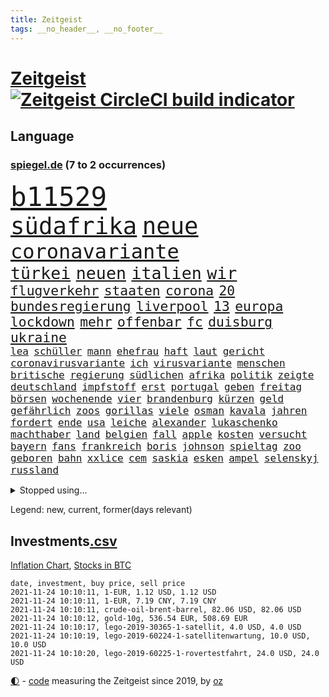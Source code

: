 ```yaml
---
title: Zeitgeist
tags: __no_header__, __no_footer__
---
```


# [Zeitgeist](https://oliz.io/zeitgeist/) [![Zeitgeist CircleCI build indicator](https://circleci.com/gh/ooz/zeitgeist.svg?style=shield)](https://circleci.com/gh/ooz/zeitgeist)

## Language

<h3><a href="https://www.spiegel.de" target="_blank">spiegel.de</a> (7 to 2 occurrences)</h3>
<p style="font-family:monospace">
<span style="font-size:32pt"><a href="news_links.html#b11529" class="new">b11529</a></span>
<br>
<span style="font-size:28pt"><a href="news_links.html#südafrika" class="current">südafrika</a></span>
<span style="font-size:28pt"><a href="news_links.html#neue" class="current">neue</a></span>
<br>
<span style="font-size:24pt"><a href="news_links.html#coronavariante" class="new">coronavariante</a></span>
<br>
<span style="font-size:20pt"><a href="news_links.html#türkei" class="current">türkei</a></span>
<span style="font-size:20pt"><a href="news_links.html#neuen" class="current">neuen</a></span>
<span style="font-size:20pt"><a href="news_links.html#italien" class="current">italien</a></span>
<span style="font-size:20pt"><a href="news_links.html#wir" class="current">wir</a></span>
<br>
<span style="font-size:16pt"><a href="news_links.html#flugverkehr" class="current">flugverkehr</a></span>
<span style="font-size:16pt"><a href="news_links.html#staaten" class="current">staaten</a></span>
<span style="font-size:16pt"><a href="news_links.html#corona" class="current">corona</a></span>
<span style="font-size:16pt"><a href="news_links.html#20" class="current">20</a></span>
<span style="font-size:16pt"><a href="news_links.html#bundesregierung" class="current">bundesregierung</a></span>
<span style="font-size:16pt"><a href="news_links.html#liverpool" class="current">liverpool</a></span>
<span style="font-size:16pt"><a href="news_links.html#13" class="current">13</a></span>
<span style="font-size:16pt"><a href="news_links.html#europa" class="current">europa</a></span>
<span style="font-size:16pt"><a href="news_links.html#lockdown" class="current">lockdown</a></span>
<span style="font-size:16pt"><a href="news_links.html#mehr" class="current">mehr</a></span>
<span style="font-size:16pt"><a href="news_links.html#offenbar" class="current">offenbar</a></span>
<span style="font-size:16pt"><a href="news_links.html#fc" class="current">fc</a></span>
<span style="font-size:16pt"><a href="news_links.html#duisburg" class="current">duisburg</a></span>
<span style="font-size:16pt"><a href="news_links.html#ukraine" class="current">ukraine</a></span>
<br>
<span style="font-size:12pt"><a href="news_links.html#lea" class="current">lea</a></span>
<span style="font-size:12pt"><a href="news_links.html#schüller" class="current">schüller</a></span>
<span style="font-size:12pt"><a href="news_links.html#mann" class="current">mann</a></span>
<span style="font-size:12pt"><a href="news_links.html#ehefrau" class="current">ehefrau</a></span>
<span style="font-size:12pt"><a href="news_links.html#haft" class="current">haft</a></span>
<span style="font-size:12pt"><a href="news_links.html#laut" class="current">laut</a></span>
<span style="font-size:12pt"><a href="news_links.html#gericht" class="current">gericht</a></span>
<span style="font-size:12pt"><a href="news_links.html#coronavirusvariante" class="new">coronavirusvariante</a></span>
<span style="font-size:12pt"><a href="news_links.html#ich" class="current">ich</a></span>
<span style="font-size:12pt"><a href="news_links.html#virusvariante" class="new">virusvariante</a></span>
<span style="font-size:12pt"><a href="news_links.html#menschen" class="current">menschen</a></span>
<span style="font-size:12pt"><a href="news_links.html#britische" class="current">britische</a></span>
<span style="font-size:12pt"><a href="news_links.html#regierung" class="current">regierung</a></span>
<span style="font-size:12pt"><a href="news_links.html#südlichen" class="current">südlichen</a></span>
<span style="font-size:12pt"><a href="news_links.html#afrika" class="current">afrika</a></span>
<span style="font-size:12pt"><a href="news_links.html#politik" class="current">politik</a></span>
<span style="font-size:12pt"><a href="news_links.html#zeigte" class="current">zeigte</a></span>
<span style="font-size:12pt"><a href="news_links.html#deutschland" class="current">deutschland</a></span>
<span style="font-size:12pt"><a href="news_links.html#impfstoff" class="current">impfstoff</a></span>
<span style="font-size:12pt"><a href="news_links.html#erst" class="current">erst</a></span>
<span style="font-size:12pt"><a href="news_links.html#portugal" class="current">portugal</a></span>
<span style="font-size:12pt"><a href="news_links.html#geben" class="current">geben</a></span>
<span style="font-size:12pt"><a href="news_links.html#freitag" class="current">freitag</a></span>
<span style="font-size:12pt"><a href="news_links.html#börsen" class="current">börsen</a></span>
<span style="font-size:12pt"><a href="news_links.html#wochenende" class="current">wochenende</a></span>
<span style="font-size:12pt"><a href="news_links.html#vier" class="current">vier</a></span>
<span style="font-size:12pt"><a href="news_links.html#brandenburg" class="current">brandenburg</a></span>
<span style="font-size:12pt"><a href="news_links.html#kürzen" class="current">kürzen</a></span>
<span style="font-size:12pt"><a href="news_links.html#geld" class="current">geld</a></span>
<span style="font-size:12pt"><a href="news_links.html#gefährlich" class="current">gefährlich</a></span>
<span style="font-size:12pt"><a href="news_links.html#zoos" class="current">zoos</a></span>
<span style="font-size:12pt"><a href="news_links.html#gorillas" class="current">gorillas</a></span>
<span style="font-size:12pt"><a href="news_links.html#viele" class="current">viele</a></span>
<span style="font-size:12pt"><a href="news_links.html#osman" class="current">osman</a></span>
<span style="font-size:12pt"><a href="news_links.html#kavala" class="current">kavala</a></span>
<span style="font-size:12pt"><a href="news_links.html#jahren" class="current">jahren</a></span>
<span style="font-size:12pt"><a href="news_links.html#fordert" class="current">fordert</a></span>
<span style="font-size:12pt"><a href="news_links.html#ende" class="current">ende</a></span>
<span style="font-size:12pt"><a href="news_links.html#usa" class="current">usa</a></span>
<span style="font-size:12pt"><a href="news_links.html#leiche" class="current">leiche</a></span>
<span style="font-size:12pt"><a href="news_links.html#alexander" class="current">alexander</a></span>
<span style="font-size:12pt"><a href="news_links.html#lukaschenko" class="current">lukaschenko</a></span>
<span style="font-size:12pt"><a href="news_links.html#machthaber" class="current">machthaber</a></span>
<span style="font-size:12pt"><a href="news_links.html#land" class="current">land</a></span>
<span style="font-size:12pt"><a href="news_links.html#belgien" class="current">belgien</a></span>
<span style="font-size:12pt"><a href="news_links.html#fall" class="current">fall</a></span>
<span style="font-size:12pt"><a href="news_links.html#apple" class="current">apple</a></span>
<span style="font-size:12pt"><a href="news_links.html#kosten" class="current">kosten</a></span>
<span style="font-size:12pt"><a href="news_links.html#versucht" class="current">versucht</a></span>
<span style="font-size:12pt"><a href="news_links.html#bayern" class="current">bayern</a></span>
<span style="font-size:12pt"><a href="news_links.html#fans" class="current">fans</a></span>
<span style="font-size:12pt"><a href="news_links.html#frankreich" class="current">frankreich</a></span>
<span style="font-size:12pt"><a href="news_links.html#boris" class="current">boris</a></span>
<span style="font-size:12pt"><a href="news_links.html#johnson" class="current">johnson</a></span>
<span style="font-size:12pt"><a href="news_links.html#spieltag" class="current">spieltag</a></span>
<span style="font-size:12pt"><a href="news_links.html#zoo" class="current">zoo</a></span>
<span style="font-size:12pt"><a href="news_links.html#geboren" class="current">geboren</a></span>
<span style="font-size:12pt"><a href="news_links.html#bahn" class="current">bahn</a></span>
<span style="font-size:12pt"><a href="news_links.html#xxlice" class="new">xxlice</a></span>
<span style="font-size:12pt"><a href="news_links.html#cem" class="current">cem</a></span>
<span style="font-size:12pt"><a href="news_links.html#saskia" class="current">saskia</a></span>
<span style="font-size:12pt"><a href="news_links.html#esken" class="current">esken</a></span>
<span style="font-size:12pt"><a href="news_links.html#ampel" class="current">ampel</a></span>
<span style="font-size:12pt"><a href="news_links.html#selenskyj" class="current">selenskyj</a></span>
<span style="font-size:12pt"><a href="news_links.html#russland" class="current">russland</a></span>
</p>
<details>
<summary>Stopped using...</summary>
<p class="former" style="font-size:12pt">
geboten(401) podium(401) wirkte(401) internationaler(400) modelle(400) unmöglich(400) abgeordnete(399) appelliert(399) bundestags(399) humanitäre(399) treffer(399) annegret(398) anzeige(398) ausgebrochen(398) eindrücke(398) entlassung(398) gefallen(398) john(398) krampkarrenbauer(398) strategie(398) street(398) timo(398) verteidigungsministerin(398) warnung(398) 6(397) antarktis(397) bayerns(397) befinden(397) halt(397) himmel(397) israelische(397) konfrontiert(397) löst(397) pakistan(397) ronald(397) verschärfen(397) vorher(397) autofahrerin(396) coronainfizierte(396) geglückt(396) geschichten(396) her(396) verärgert(396) wechseln(396) überlebte(396) 35(395) aktuell(395) beschäftigt(395) botschaften(395) büros(395) ertragen(395) isolation(395) kauft(395) kontrollieren(395) summe(395) talent(395) who(395) besonderen(394) bruder(394) einsatzkräfte(394) großaufgebot(394) rechtsextremen(394) terror(394) unabhängigkeit(394) vorliegt(394) zwingt(394) abgang(393) arm(393) begeistern(393) brauchte(393) coronatest(393) ddr(393) fraktionschef(393) gedenken(393) gerhard(393) geschützt(393) gezeigt(393) hinweisen(393) höchste(393) passieren(393) pocht(393) pole(393) rettungsschiff(393) verraten(393) and(392) aufmerksamkeit(392) bereitet(392) eindruck(392) gebraucht(392) libanon(392) nahmen(392) suchte(392) verstößen(392) amnesty(391) brexit(391) favoriten(391) flüchten(391) fort(391) haftstrafe(391) kandidat(391) problemen(391) zählen(391) 44(390) anschuldigungen(390) anthony(390) arbeitslosigkeit(390) aufstieg(390) berühmt(390) fahrzeuge(390) künstler(390) leid(390) mancherorts(390) meinem(390) persönlich(390) r(390) scheidet(390) souverän(390) stammen(390) zentrum(390) big(389) erbe(389) gebaut(389) geholt(389) herkunft(389) kräftig(389) metropolen(389) rechts(389) siegte(389) volksrepublik(389) bad(388) bestehen(388) hubschrauber(388) potsdam(388) respekt(388) schwangere(388) schweigen(388) übernahme(388) abwehr(387) dominiert(387) dubai(387) hunderten(387) lehnen(387) mauer(387) stuft(387) trafen(387) veröffentlichte(387) erkrankung(386) freigestellt(386) image(386) schwester(386) sprang(386) unionsfraktionschef(386) wende(386) üben(386) extremen(385) gestritten(385) heißen(385) rekordhoch(385) schwieg(385) vorsprung(385) west(385) wurzeln(385) zinsen(385) 34(384) auskunft(384) langen(384) schöne(384) weitergegeben(384) wochenlang(384) wolle(384) zivilen(384) überlassen(384) erkenntnisse(383) format(383) gedreht(383) gelöst(383) jennifer(383) kanzlerschaft(383) andrej(382) bill(382) deutschem(382) erschüttert(382) schäuble(382) 19jährige(381) anzeichen(381) aufnahme(381) dominanz(381) düstere(381) erinnern(381) freie(381) leichtathletik(381) moskaus(381) rassistischen(381) stärke(381) verbreiten(381) zustände(381) 61(380) echten(380) schönsten(380) tür(380) verspielt(380) dich(379) filmen(379) reichsten(379) todesopfer(379) automobilgeschichte(378) begeisterten(378) clinton(378) geführt(378) holocaust(378) irren(378) verfehlt(378) verschwanden(378) arabische(377) herr(377) loswerden(377) ostsee(377) abkehr(376) sitzung(376) spotify(376) 900(375) entwickeln(375) frisch(375) genauso(375) nachgewiesen(375) bangkok(374) grünenchef(374) politikerin(374) spitzenreiter(374) uefa(374) begeistert(373) herz(373) hunger(373) real(373) startups(373) erdbeben(372) fehlten(372) robin(372) vieles(372) moschee(371) premierministers(371) rose(371) zugelassenen(371) golden(370) architekt(369) vorgegangen(369) tvserie(368) antrag(367) ausgesetzt(367) bruce(367) engpässe(367) erstattet(367) km/h(367) rahmen(367) schneider(367) 19jähriger(366) kunstwerk(366) rasen(366) arminia(365) football(365) sicherheitsgesetz(365) boomen(364) bürgerinnen(364) erfährt(363) mülheim(363) vorbereitung(362) wirbel(362) enthüllungen(361) impfstoffe(361) vergangen(361) warfen(361) besteht(360) bundeswehrsoldaten(360) flagge(360) staus(360) ämter(360) fußballem(359) haustür(359) kapitel(359) nebenbei(359) festhalten(358) flächen(358) söhne(358) herausforderung(357) katharina(357) klees(357) lachen(357) patzt(357) dortmunder(355) chemikalien(354) geblieben(354) schätzen(354) abgeschlossen(352) gegenmaßnahmen(352) tuchel(352) überfordert(352) unterbrochen(350) coronaimpfstoffs(349) plattform(347) reportage(347) schmerz(347) spionage(347) herausforderungen(346) fluss(345) impfdosen(345) beherrschen(344) gebieten(344) missbrauchskomplex(344) staatsoberhaupt(344) inhaftierten(343) tschechische(343) ausgetragen(342) service(341) bundesverfassungsgerichts(340) farbe(340) palästinenser(340) vakzinen(339) vergeltung(339) vorlegen(338) häuslicher(337) entführt(336) flog(336) gesichter(336) topspiel(336) coronalockerungen(335) höchstens(335) möglichkeit(335) ertrank(333) indiana(333) größe(332) italienischer(332) gewusst(331) cdu/csu(330) trugen(329) prozessbeginn(328) formen(326) krawalle(326) rechter(326) herauszufinden(325) unfällen(324) 13jährige(321) saale(319) 58(318) schärfer(316) solches(315) dankt(313) würzburg(313) grünenpolitikerin(310) leiter(309) spannung(308) hungern(306) wetterdienst(306) befanden(300) unterschrift(297) urlaubsinsel(296) knappen(295) gewinne(293) eingehen(292) zusätzlichen(289) anna(286) autobauer(279) blaue(276) verschickt(273) iii(270) abreise(269) bundesweiten(269) taucher(269) oberhaupt(268) silber(265) 230(264) containerschiff(261) bahnverkehr(255) relevant(255) fluggesellschaft(252) recherche(248) verstörend(247) abbruch(246) echter(245) rausch(243) grundrechte(240) beschreiben(239) strebt(238) freizugeben(237) premierministerin(237) abheben(236) elfjährigen(236) vonovia(236) ärmsten(236) konservative(235) krimi(235) email(234) schwerin(234) übersehen(233) einsätzen(232) szenarien(231) durchschnitt(229) pressefreiheit(227) boxen(223) gebeten(218) beleidigte(217) rekordtief(214) proben(213) lieder(212) paralympics(211) gewalttat(210) angespült(209) erdoğans(208) zahlungsmittel(208) asyl(204) verlag(204) idol(203) bergung(202) fasst(202) gauland(199) 350(198) heldin(198) aufhören(197) regierungstruppen(191) poleposition(190) achtung(185) angeschaut(184) simone(183) vereine(183) dynamo(182) grünes(182) baerbocks(181) crystal(180) potsdamer(180) jubel(179) trier(179) 2013(178) übergriff(178) ausgelassen(177) begraben(177) einheiten(177) hamas(177) halbzeit(176) partygäste(176) folgten(175) kiffen(175) 800(172) birgt(172) busfahrer(172) ungerecht(171) vertrieben(170) hofmann(169) serienmörder(169) bond(168) bremste(167) jonathan(167) festnehmen(166) seltenes(166) vorurteilen(166) pipelines(165) hardliner(164) manta(164) auszusetzen(163) erwarte(163) notenbank(163) palästinensische(163) peinlich(163) 83(162) baum(162) kriegsende(162) plakat(162) thriller(161) eigner(160) autofahrern(159) engagiert(159) gegend(158) gesprungen(158) wall(158) wirkten(157) flohen(156) nrwcdu(156) serbien(156) jamie(155) vorsicht(155) kluft(154) abrechnung(153) schwieriges(153) auftaktspiel(152) grönland(152) ruinen(152) videoaufnahmen(151) tribüne(149) parkplatz(148) zusammenarbeiten(148) psychologen(147) weser(147) pandemien(145) spaziergänger(145) welterfolg(145) erlebnisse(144) fotografen(144) lee(143) treibstoff(142) homophober(141) staatspräsidenten(141) benzinpreis(140) cumexskandal(139) end(139) truppe(139) netzwerks(138) scheiterten(138) finder(137) kopfschmerzen(137) sammelt(137) verarbeiten(137) bestseller(136) frühzeitig(135) profil(135) aktueller(134) großstädter(134) sergej(134) ardern(133) jacinda(133) lkwunfall(133) neuseelands(133) asylanträge(132) auswärtige(132) inflationsrate(132) journal(132) atommüll(131) lebensmitteln(131) rechtsstaatlichkeit(131) ausrücken(130) unseres(130) tankstelle(129) vereinbarte(129) eisberge(128) jeweiligen(128) kontinuierlich(127) millionenentschädigung(127) sogleich(127) giftigen(126) aufregendsten(125) aufsichtsratschef(125) bemängelt(125) verbesserungen(124) erhöhtes(123) ressort(123) bekennt(122) furcht(122) 108(121) frühestens(121) küssen(121) 9(120) rückstau(120) wesentlich(120) 1300(119) süßes(119) visa(119) anwesen(118) neugeborene(118) senatoren(118) unterrichten(118) ausgabe(117) heim(117) süddeutschland(117) vorgänge(117) funk(116) tibet(116) verbunden(116) beides(115) justizstreit(115) psychiatrie(115) lukaku(113) piraten(113) romelu(113) städter(113) usmilitär(113) axel(112) miloš(112) zeman(112) missbrauchte(111) alqaida(110) grenzkontrollen(110) symptomen(110) bdi(109) lesung(109) werkstatt(109) zugestimmt(109) blind(108) sang(108) ätna(108) 1994(107) übte(107) holocaustüberlebende(106) verstorben(106) stadions(105) gremium(104) wunderkind(104) zauber(104) kosovo(103) disney(102) raser(102) abschiebungen(101) außergewöhnliche(101) ermordung(101) fällig(101) gedroht(101) löbel(101) nikolas(101) 31jährige(100) glänzt(100) thiel(100) bär(99) whistleblower(99) augsburger(98) fossilen(98) justizreform(98) messerstecher(98) traten(98) weibliche(98) basketballer(97) verhaftungen(97) allgemeinwissen(96) klug(96) medaillen(96) wissenstest(96) buchen(95) konzerns(95) kuriose(95) websites(95) beirut(94) mitgerissen(94) handgreiflich(93) siebzigerjahren(93) amoklauf(92) beliebte(92) bergischen(92) bestzeit(92) regelwerk(92) abbauen(91) barley(91) kapitolsturm(91) katarina(91) verlorenen(91) überarbeitet(91) 0(90) entzieht(90) körperlichen(90) nachhaltiger(90) schätzt(90) unionsparteien(90) angegangen(89) bereitgestellt(89) bundesbankchef(89) herd(89) moral(89) weidmann(89) atomwaffen(88) aufnimmt(88) erbitterten(88) gestern(88) kajak(88) kette(88) parlaments(88) romy(88) stromschlag(88) syrische(88) tieres(88) zaza(88) 360(87) berühmteste(87) group(87) lasso(87) splitterpartei(87) verbraucherzentrale(87) anschließenden(86) cumexurteil(86) electric(86) erwischte(86) jutta(86) netzwerke(86) schmilzt(86) westküste(86) abzuwälzen(85) ereignete(85) gibt's(85) handballer(85) lautete(85) produktionen(85) sechste(85) 1999(84) beschimpfungen(84) erkrankte(84) kisten(84) nachspielzeit(84) spencer(84) wmgold(84) ch(83) schwebebalken(83) sektor(83) verbinden(83) heike(82) nbaprofi(82) smartphoneindustrie(82) stonehenge(82) verkehrt(82) wetzlar(82) wohnmobil(82) abitur(81) angemeldet(81) eswatini(81) gewählte(81) mswati(81) nazizeit(81) pfefferspray(81) swasiland(81) unterdurchschnittlich(81) verstoßes(81) brillieren(80) böen(80) fürdie(80) selbstbewusst(80) seltenheit(80) usermittler(80) ächzt(80) abzuschaffen(79) angepackt(79) befürchtete(79) fahrerinnen(79) hochrangiges(79) umweltfreundlicher(79) verhängten(79) bewohnte(78) kräftiger(78) langes(78) samsungerbe(78) sowjetrepublik(78) ungefragt(78) yong(78) camping(77) guinea(77) gültig(77) inn(77) langweilig(77) marathon(77) 'ndrangheta(76) klimaministerium(76) neugeborenen(76) tester(76) bundestagspräsidium(75) prekäre(75) senator(75) weltklimarats(75) erschien(74) gunst(74) häfen(74) nachbarstaaten(74) verlagschef(74) wohneinheiten(74) inneren(73) kohls(73) raucher(73) regisseurs(73) gewohnt(72) human(72) lenken(72) rights(72) siegfried(72) unbequeme(72) watch(72) antje(71) betreffen(71) einbringen(71) gestein(71) losgegangen(71) note(71) passagierzahlen(71) saisonspiel(71) zurückgegeben(71) beschleunigung(70) früherem(70) gärtnern(70) hingewiesen(70) morawiecki(70) werken(70) z(70) anlage(69) fiat(69) hansjoachim(69) regierte(69) saisonauftakt(69) verspürt(69) eugeldern(68) kohleverstromung(68) kusama(68) ratsam(68) spielmacher(68) uneinig(68) veruntreut(68) yayoi(68) 650000(67) amokfahrt(67) nachlass(67) desolaten(66) drehte(66) hindern(66) nicholas(66) samsungs(66) terrorverdacht(66) verwechselt(66) bbckorrespondentin(65) erklärten(65) hilferufe(65) kran(65) nacken(65) rainsford(65) relativ(65) spaziergang(65) umgekippt(65) wahlrecht(65) weitverbreitete(65) kult(64) labour(64) ligaspiel(64) makler(64) streitkräften(64) wahlkampfauftakt(64) düpiert(63) elena(63) elvis(63) niedergeschlagen(63) pflanze(63) presley(63) söhnen(63) versuchter(63) zwölfjähriger(63) geschwindigkeiten(62) poltert(62) faktoren(61) körpergröße(61) springer(61) verzeichnen(61) zelten(61) dgb(60) fühlten(60) komplizierte(60) kooperieren(60) kreta(60) manfred(59) starstürmer(59) uskünstler(59) wiedergeburt(59) bebte(58) einwanderungspolitik(58) klimawende(58) rosen(58) teamkollege(58) umgerechnet(58) bands(57) blaulicht(57) gelte(57) hexe(57) mastercard(57) berufliches(56) böse(56) privathaushalte(56) symbiose(56) 36jähriger(55) buchpreis(55) geordnete(55) hamid(55) predigt(55) samira(55) schlagzeuger(55) staatsbürgerin(55) staatspräsident(55) delivery(54) forever(54) gefährde(54) gerichtsurteil(54) hero(54) lkwfahrern(54) pantherfortsetzung(54) preiserhöhungen(54) universität(54) vorüber(54) wakanda(54) wirbelsturm(54) anhörung(53) drummer(53) laufzeit(53) oper(53) exakt(52) grenzbeamte(52) kommissarin(52) male(52) zurückhaltung(52) ägäis(52) bisweilen(51) blättern(51) weiblicher(51) cringe(50) defekten(50) erpressung(50) medienhäuser(50) balloon(49) gewerkschaftsbundes(49) gleichen(49) pflegekraft(49) versammlung(49) werner(49) durchbrechen(48) erfreut(48) jasmina(48) kampfabstimmung(48) kuhnke(48) millionenbußgeld(48) tuchfühlung(48) arktis(47) rotlichtviertel(47) rücktrittsforderungen(47) überreicht(47) 876(46) ausgetauscht(46) kzgedenkstätte(46) stach(46) state(46) angehören(45) brady(45) briefen(45) lahmt(45) saudischen(45) teamkollegin(45) adeyemi(44) eindringlich(44) radikalen(44) spdvorsitzende(44) vergessenheit(44) verhütungsmittel(44) überschaubare(44) archiv(43) genfer(43) newcastle(43) topökonom(43) kinderinterview(42) tabelle(42) verlorene(42) w(42) zugesehen(42) bahnradsport(41) bundestagswahlen(41) fußballers(41) handlungsdruck(41) haqqani(41) intellektuellen(41) machete(41) mitteilt(41) protests(41) rauchen(41) sirajuddin(41) spielabbruch(41) vormonat(41) wmkonkurrenten(41) feindbild(40) rochen(40) thematisieren(40) worum(40) beschwor(39) brooklyn(39) championsleaguespiel(39) exklusiven(39) geheim(39) limburg(39) verlagen(39) vertieft(39) 81jähriger(38) atomuboote(38) auszugehen(38) routine(38) räumung(38) tierschutzgesetz(38) wayne(38) 19jährigen(37) entführte(37) indopazifik(37) straftaten(37) bergbau(36) grippe(36) papiermangel(36) saudiarabiens(36) siedlung(36) agenda(35) bombenanschlag(35) bundesligatopspiel(35) lazio(35) leslie(35) militärischer(35) modeste(35) riskieren(35) wettrüsten(35) zuflucht(35) durchschnittlich(34) mad(34) maike(34) menschlichen(34) pakete(34) söldnertruppe(34) beben(33) dreier(33) furchner(33) irmgard(33) koeman(33) kzsekretärin(33) mehrfamilienhaus(32) straftäter(32) gaskonzern(31) gefälschtem(31) gesuche(31) mitmischen(31) solidarisch(31) sparte(31) feministisch(30) inhalt(30) lächerlich(30) mittelfinger(30) vermitteln(30) vermögensteuer(30) abstinent(29) babiš(29) freihandelsabkommen(29) jährlich(29) kriegsschiff(29) rauswurf(29) straßenbau(29) türsteher(29) fraktionsstärke(28) iranisches(28) sexleben(28) wehrlos(28) bestehenden(27) bundestagsfraktion(27) dave(27) göteborg(27) 96jährige(26) deutschlandweit(26) itzehoe(26) mützenich(26) nachfolgern(26) zugausfällen(26) batman(25) engem(25) englisch(25) richtern(25) zurückgezogen(25) erstellen(24) falschinformationen(24) gasmarkt(24) leder(24) nicolas(24) zentralen(24) abgelegensten(23) brexitkrise(23) cancel(23) culture(23) faszinierend(23) mächtig(23) turnen(23) unangenehmen(23) zusätzlicher(23) banner(22) ema(22) dachau(21) hochland(21) politisches(21) verbindliche(21) wmrhythmus(21) altstadt(20) erneuerbaren(20) fernverkehr(20) grundversorgung(20) irving(20) kyrie(20) losgehen(20) rechnungsprüfer(20) tabak(20) unterkunft(20) 78(19) blackout(19) foltervideos(19) steckten(19) datenleck(18) lieferwagen(18) peinliches(18) rückfällig(18) steilvorlage(18) vergibt(18) wahldebakel(18) bedrängt(17) haifa(17) hinterbliebenen(17) kollaboration(17) raketenabwehr(17) reizgas(17) ruhig(17) streich(17) warburg(17) zeitgeist(17) fanartikel(16) köpi(16) massenschlägerei(16) steuerdeals(16) verprügelt(16) borchardt(15) erzeugt(15) schlachter(15) sssiggi(15) wohnheim(15) 151(14) blutproben(14) diwstudie(14) hyperschallrakete(14) inhaltliche(14) kläger(14) libanons(14) reanimieren(14) streamer(14) vorlage(14) 1974(13) abtreibungsverbot(13) aufträgen(13) cdumachtkampf(13) einhalt(13) erna(13) express(13) filmteam(13) gasversorgung(13) meeresspiegels(13) misshandeln(13) övp(13) gaspreisen(12) netflixshow(12) 174(11) davidstern(11) grundstück(11) simuliert(11) staates(11)
</p>
</details>
<p>Legend: <span class="new">new</span>, <span class="current">current</span>, <span class="former">former(days relevant)</span></p>

## Investments[.csv](investments.csv)

[Inflation Chart](https://inflationchart.com),
[Stocks in BTC](https://stonksinbtc.xyz/)

```
date, investment, buy price, sell price
2021-11-24 10:10:11, 1-EUR, 1.12 USD, 1.12 USD
2021-11-24 10:10:11, 1-EUR, 7.19 CNY, 7.19 CNY
2021-11-24 10:10:11, crude-oil-brent-barrel, 82.06 USD, 82.06 USD
2021-11-24 10:10:12, gold-10g, 536.54 EUR, 508.69 EUR
2021-11-24 10:10:17, lego-2019-30365-1-satellit, 4.0 USD, 4.0 USD
2021-11-24 10:10:19, lego-2019-60224-1-satellitenwartung, 10.0 USD, 10.0 USD
2021-11-24 10:10:20, lego-2019-60225-1-rovertestfahrt, 24.0 USD, 24.0 USD
```

<footer>
<a href="javascript:toggleTheme()" class="nav">🌓</a>
- <a href="https://github.com/ooz/zeitgeist">code</a> measuring the Zeitgeist since 2019, by <a href="https://oliz.io">oz</a>
</footer>

